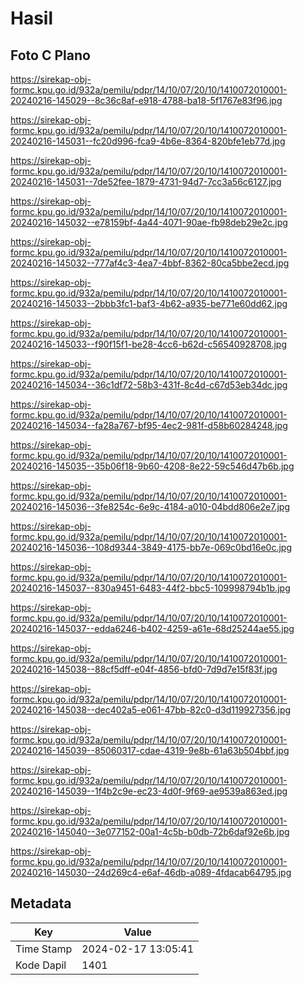 # Hasil

## Foto C Plano

https://sirekap-obj-formc.kpu.go.id/932a/pemilu/pdpr/14/10/07/20/10/1410072010001-20240216-145029--8c36c8af-e918-4788-ba18-5f1767e83f96.jpg

https://sirekap-obj-formc.kpu.go.id/932a/pemilu/pdpr/14/10/07/20/10/1410072010001-20240216-145031--fc20d996-fca9-4b6e-8364-820bfe1eb77d.jpg

https://sirekap-obj-formc.kpu.go.id/932a/pemilu/pdpr/14/10/07/20/10/1410072010001-20240216-145031--7de52fee-1879-4731-94d7-7cc3a56c6127.jpg

https://sirekap-obj-formc.kpu.go.id/932a/pemilu/pdpr/14/10/07/20/10/1410072010001-20240216-145032--e78159bf-4a44-4071-90ae-fb98deb29e2c.jpg

https://sirekap-obj-formc.kpu.go.id/932a/pemilu/pdpr/14/10/07/20/10/1410072010001-20240216-145032--777af4c3-4ea7-4bbf-8362-80ca5bbe2ecd.jpg

https://sirekap-obj-formc.kpu.go.id/932a/pemilu/pdpr/14/10/07/20/10/1410072010001-20240216-145033--2bbb3fc1-baf3-4b62-a935-be771e60dd62.jpg

https://sirekap-obj-formc.kpu.go.id/932a/pemilu/pdpr/14/10/07/20/10/1410072010001-20240216-145033--f90f15f1-be28-4cc6-b62d-c56540928708.jpg

https://sirekap-obj-formc.kpu.go.id/932a/pemilu/pdpr/14/10/07/20/10/1410072010001-20240216-145034--36c1df72-58b3-431f-8c4d-c67d53eb34dc.jpg

https://sirekap-obj-formc.kpu.go.id/932a/pemilu/pdpr/14/10/07/20/10/1410072010001-20240216-145034--fa28a767-bf95-4ec2-981f-d58b60284248.jpg

https://sirekap-obj-formc.kpu.go.id/932a/pemilu/pdpr/14/10/07/20/10/1410072010001-20240216-145035--35b06f18-9b60-4208-8e22-59c546d47b6b.jpg

https://sirekap-obj-formc.kpu.go.id/932a/pemilu/pdpr/14/10/07/20/10/1410072010001-20240216-145036--3fe8254c-6e9c-4184-a010-04bdd806e2e7.jpg

https://sirekap-obj-formc.kpu.go.id/932a/pemilu/pdpr/14/10/07/20/10/1410072010001-20240216-145036--108d9344-3849-4175-bb7e-069c0bd16e0c.jpg

https://sirekap-obj-formc.kpu.go.id/932a/pemilu/pdpr/14/10/07/20/10/1410072010001-20240216-145037--830a9451-6483-44f2-bbc5-109998794b1b.jpg

https://sirekap-obj-formc.kpu.go.id/932a/pemilu/pdpr/14/10/07/20/10/1410072010001-20240216-145037--edda6246-b402-4259-a61e-68d25244ae55.jpg

https://sirekap-obj-formc.kpu.go.id/932a/pemilu/pdpr/14/10/07/20/10/1410072010001-20240216-145038--88cf5dff-e04f-4856-bfd0-7d9d7e15f83f.jpg

https://sirekap-obj-formc.kpu.go.id/932a/pemilu/pdpr/14/10/07/20/10/1410072010001-20240216-145038--dec402a5-e061-47bb-82c0-d3d119927356.jpg

https://sirekap-obj-formc.kpu.go.id/932a/pemilu/pdpr/14/10/07/20/10/1410072010001-20240216-145039--85060317-cdae-4319-9e8b-61a63b504bbf.jpg

https://sirekap-obj-formc.kpu.go.id/932a/pemilu/pdpr/14/10/07/20/10/1410072010001-20240216-145039--1f4b2c9e-ec23-4d0f-9f69-ae9539a863ed.jpg

https://sirekap-obj-formc.kpu.go.id/932a/pemilu/pdpr/14/10/07/20/10/1410072010001-20240216-145040--3e077152-00a1-4c5b-b0db-72b6daf92e6b.jpg

https://sirekap-obj-formc.kpu.go.id/932a/pemilu/pdpr/14/10/07/20/10/1410072010001-20240216-145030--24d269c4-e6af-46db-a089-4fdacab64795.jpg


## Metadata

| Key        | Value               |
| ---------- | ------------------- |
| Time Stamp | 2024-02-17 13:05:41 |
| Kode Dapil | 1401                |



